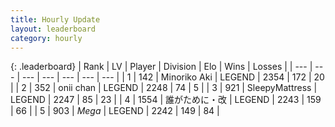 ```yaml
---
title: Hourly Update
layout: leaderboard
category: hourly
---
```


{: .leaderboard}
| Rank | LV | Player | Division | Elo | Wins | Losses |
| --- | --- | --- | --- | --- | --- | --- |
| <span data-change="0">1</span> | 142 | <span title="ID: 456466">Minoriko Aki</span> | LEGEND | <span data-change="-6">2354</span> | <span data-change="2">172</span> | <span data-change="1">20</span> |
| <span data-change="0">2</span> | 352 | <span title="ID: 614761">onii chan</span> | LEGEND | <span data-change="0">2248</span> | <span data-change="0">74</span> | <span data-change="0">5</span> |
| <span data-change="0">3</span> | 921 | <span title="ID: 153129">SleepyMattress</span> | LEGEND | <span data-change="0">2247</span> | <span data-change="0">85</span> | <span data-change="0">23</span> |
| <span data-change="0">4</span> | 1554 | <span title="ID: 451068">誰がために・改</span> | LEGEND | <span data-change="0">2243</span> | <span data-change="0">159</span> | <span data-change="0">66</span> |
| <span data-change="0">5</span> | 903 | <span title="ID: 651782">_Mega_</span> | LEGEND | <span data-change="0">2242</span> | <span data-change="0">149</span> | <span data-change="0">84</span> |